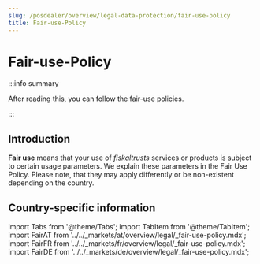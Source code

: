 ```yaml
---
slug: /posdealer/overview/legal-data-protection/fair-use-policy
title: Fair-use-Policy
---
```

# Fair-use-Policy

:::info summary

After reading this, you can follow the fair-use policies.

:::
## Introduction

**Fair use** means that your use of _fiskaltrusts_ services or products is subject to certain usage parameters. We explain these parameters in the Fair Use Policy. Please note, that they may apply differently or be non-existent depending on the country.

## Country-specific information

import Tabs from '@theme/Tabs';
import TabItem from '@theme/TabItem';
import FairAT from '../../_markets/at/overview/legal/_fair-use-policy.mdx';
import FairFR from '../../_markets/fr/overview/legal/_fair-use-policy.mdx';
import FairDE from '../../_markets/de/overview/legal/_fair-use-policy.mdx';

<Tabs groupId="market">

  <TabItem value="AT" label="Austria">
      <FairAT />
  </TabItem>

  <TabItem value="FR" label="France">
      <FairFR />
  </TabItem>

  <TabItem value="DE" label="Germany">
      <FairDE />
  </TabItem>

</Tabs>
